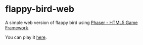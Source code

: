 # flappy-bird-web
A simple web version of flappy bird using [Phaser - HTML5 Game Framework](https://phaser.io/).

You can play it [here](http://zhanghedr.github.io/flappy-bird-web/).